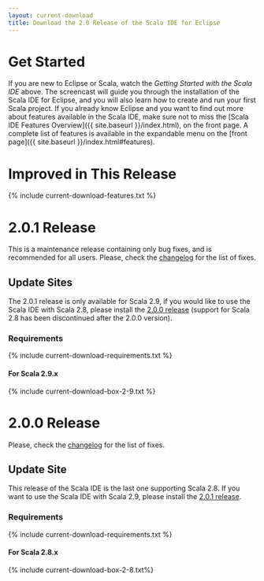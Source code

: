 ```yaml
---
layout: current-download
title: Download the 2.0 Release of the Scala IDE for Eclipse
---
```


# Get Started

If you are new to Eclipse or Scala, watch the *Getting Started with the Scala IDE* above. The screencast will guide you through the installation of the Scala IDE for Eclipse, and you will also learn how to create and run your first Scala project.
If you already know Eclipse and you want to find out more about features available in the Scala IDE, make sure not to miss the [Scala IDE Features Overview]({{ site.baseurl }}/index.html), on the front page. A complete list of features is available in the expandable menu on the [front page]({{ site.baseurl }}/index.html#features).

# Improved in This Release
{% include current-download-features.txt %}

# 2.0.1 Release

This is a maintenance release containing only bug fixes, and is recommended for all users. 
Please, check the [changelog](/docs/changelog.html#2_0_1__release_scala-ide-2_0_x_) for 
the list of fixes. 

## Update Sites

The 2.0.1 release is only available for Scala 2.9, if you would like to use the Scala IDE with Scala 
2.8, please install the [2.0.0 release](#200_release) (support for Scala 2.8 has been 
discontinued after the 2.0.0 version).

### Requirements
{% include current-download-requirements.txt %}

#### For Scala 2.9.x
{% include current-download-box-2-9.txt %}


# 2.0.0 Release

Please, check the [changelog](/docs/changelog.html#2_0_0__release_scala-ide-2_0_0_) for 
the list of fixes. 

## Update Site

This release of the Scala IDE is the last one supporting Scala 2.8. If you want to use the 
Scala IDE with Scala 2.9, please install the [2.0.1 release](#201_release).

### Requirements
{% include current-download-requirements.txt %}

#### For Scala 2.8.x
{% include current-download-box-2-8.txt%}